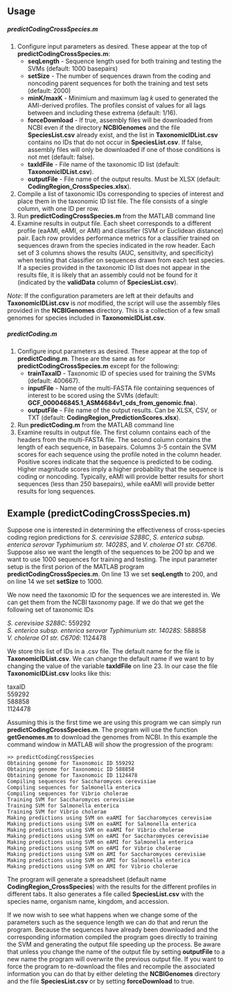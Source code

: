 ## Usage

##### predictCodingCrossSpecies.m
1. Configure input parameters as desired. These appear at the top of **predictCodingCrossSpecies.m**:
	- **seqLength** - Sequence length used for both training and testing the SVMs (default: 1000 basepairs)
	- **setSize** - The number of sequences drawn from the coding and noncoding parent sequences for both the training and test sets (default: 2000)
	- **minK/maxK** - Minimium and maximum lag *k* used to generated the AMI-derived profiles. The profiles consist of values for all lags between and including these extrema (default: 1/16).
	- **forceDownload** - If true, assembly files will be downloaded from NCBI even if the directory **NCBIGenomes** and the file **SpeciesList.csv** already exist, and the list in **TaxonomicIDList.csv** contains no IDs that do not occur in **SpeciesList.csv**. If false, assembly files will only be downloaded if one of those conditions is not met (default: false).
	- **taxIdFile** - File name of the taxonomic ID list (default: **TaxonomicIDList.csv**).
	- **outputFile** - File name of the output results. Must be XLSX (default: **CodingRegion_CrossSpecies.xlsx**).
2. Compile a list of taxonomic IDs corresponding to species of interest and place them in the taxonomic ID list file. The file consists of a single column, with one ID per row.
3. Run **predictCodingCrossSpecies.m** from the MATLAB command line
4. Examine results in output file. Each sheet corresponds to a different profile (eaAMI, eAMI, or AMI) and classifier (SVM or Euclidean distance) pair. Each row provides performance metrics for a classifier trained on sequences drawn from the species indicated in the row header. Each set of 3 columns shows the results (AUC, sensitivity, and specificity) when testing that classifier on sequences drawn from each test species. If a species provided in the taxonomic ID list does not appear in the results file, it is likely that an assembly could not be found for it (indicated by the **validData** column of **SpeciesList.csv**).     

*Note*: If the configuration parameters are left at their defaults and **TaxonomicIDList.csv** is *not* modified, the script will use the assembly files provided in the **NCBIGenomes** directory. This is a collection of a few small genomes for species included in **TaxonomicIDList.csv**.  

##### predictCoding.m
1. Configure input parameters as desired. These appear at the top of **predictCoding.m**. These are the same as for **predictCodingCrossSpecies.m** except for the following:
	- **trainTaxaID** - Taxonomic ID of species used for training the SVMs (default: 400667).
	- **inputFile** - Name of the multi-FASTA file containing sequences of interest to be scored using the SVMs (default: **GCF_000046845.1_ASM4684v1_cds_from_genomic.fna**).
	- **outputFile** - File name of the output results. Can be XLSX, CSV, or TXT (default: **CodingRegion_PredictionScores.xlsx**).
2. Run **predictCoding.m** from the MATLAB command line
3. Examine results in output file. The first column contains each of the headers from the multi-FASTA file. The second column contains the length of each sequence, in basepairs. Columns 3-5 contain the SVM scores for each sequence using the profile noted in the column header. Positive scores indicate that the sequence is predicted to be coding. Higher magnitude scores imply a higher probability that the sequence is coding or noncoding. Typically, eAMI will provide better results for short sequences (less than 250 basepairs), while eaAMI will provide better results for long sequences. 
      

## Example (predictCodingCrossSpecies.m)
Suppose one is interested in determining the effectiveness of cross-species coding region predictions for *S. cerevisiae S288C*, *S. enterica subsp. enterica serovar Typhimurium str. 14028S*, and *V. cholerae O1 str. C6706*. Suppose also we want the length of the sequences to be 200 bp and we want to use 1000 sequences for training and testing.  The input parameter setup is the first porion of the MATLAB program **predictCodingCrossSpecies.m**.  On line 13 we set **seqLength** to 200, and on line 14 we set **setSize** to 1000.

We now need the taxonomic ID for the sequences we are interested in.  We can get them from the NCBI taxonomy page.  If we do that we get the following set of taxonomic IDs

*S. cerevisiae S288C*: 559292  
*S. enterica subsp. enterica serovar Typhimurium str. 14028S*: 588858  
*V. cholerae O1 str. C6706*: 1124478  

We store this list of IDs in a .csv file.  The default name for the file is **TaxonomicIDList.csv**.  We can change the default name if we want to by changing the value of the variable **taxIdFile** on line 23.  In our case the file **TaxonomicIDList.csv** looks like this: 

taxaID  
559292  
588858  
1124478  

Assuming this is the first time we are using this program we can simply run **predictCodingCrossSpecies.m**.  The program will use the function **getGenomes.m** to download the genomes from NCBI.  In this example the command window in MATLAB will show the progression of the program:

	>> predictCodingCrossSpecies
	Obtaining genome for Taxonomoic ID 559292
	Obtaining genome for Taxonomoic ID 588858
	Obtaining genome for Taxonomoic ID 1124478
	Compiling sequences for Saccharomyces cerevisiae
	Compiling sequences for Salmonella enterica
	Compiling sequences for Vibrio cholerae
	Training SVM for Saccharomyces cerevisiae
	Training SVM for Salmonella enterica
	Training SVM for Vibrio cholerae
	Making predictions using SVM on eaAMI for Saccharomyces cerevisiae
	Making predictions using SVM on eaAMI for Salmonella enterica
	Making predictions using SVM on eaAMI for Vibrio cholerae
	Making predictions using SVM on eAMI for Saccharomyces cerevisiae
	Making predictions using SVM on eAMI for Salmonella enterica
	Making predictions using SVM on eAMI for Vibrio cholerae
	Making predictions using SVM on AMI for Saccharomyces cerevisiae
	Making predictions using SVM on AMI for Salmonella enterica
	Making predictions using SVM on AMI for Vibrio cholerae

The program will generate a spreadsheet (default name **CodingRegion_CrossSpecies**) with the results for the different profiles in different tabs.  It also generates a file called **SpeciesList.csv** with the species name, organism name, kingdom, and accession.

If we now wish to see what happens when we change some of the parameters such as the sequence length we can do that and rerun the program.  Because the sequences have already been downloaded and the corresponding information compiled the program goes directly to training the SVM and generating the output file speeding up the process. Be aware that unless you change the name of the output file by setting **outputFile** to a new name the program will overwrite the previous output file.  If you want to force the program to re-download the files and recompile the associated information you can do that by either deleting the **NCBIGenomes** directory and the file **SpeciesList.csv** or by setting **forceDownload** to true.
